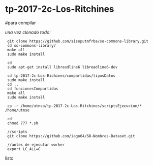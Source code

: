 # tp-2017-2c-Los-Ritchines

#para compilar

*una vez clonado todo:*
    

     git clone https://github.com/sisoputnfrba/so-commons-library.git
     cd so-commons-library/
     make all
     sudo make install
     
     cd
     sudo apt-get install libreadline6 libreadline6-dev  
    
     cd tp-2017-2c-Los-Richines/compartidas/tiposDatos
     sudo make install
     cd ..
     cd funcionesCompartidas
     make all
     sudo make install
     
     cp -r /home/utnso/tp-2017-2c-Los-Ritchines/scriptsEjecucion/* /home/utnso
     
     cd
     chmod 777 *.sh
     
     //scripts
     git clone https://github.com/iago64/SO-Nombres-Dataset.git
     
     //antes de ejecutar worker
     export LC_ALL=C
  
  
  
  
 listo
 
 

 
